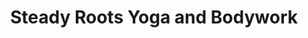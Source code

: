 ---
title: "Steady Roots Yoga and Bodywork"
url: /wayne/steady-roots-yoga-and-bodywork/
shop: massage
---